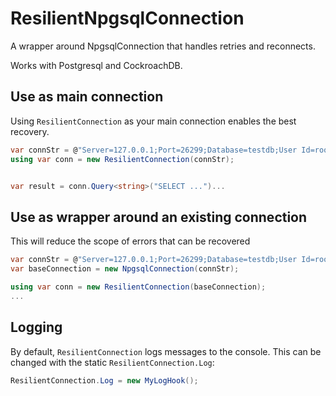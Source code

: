 # ResilientNpgsqlConnection

A wrapper around NpgsqlConnection that handles retries and reconnects.

Works with Postgresql and CockroachDB.

## Use as main connection

Using `ResilientConnection` as your main connection enables the best recovery.

```csharp
var connStr = @"Server=127.0.0.1;Port=26299;Database=testdb;User Id=root;...";
using var conn = new ResilientConnection(connStr);


var result = conn.Query<string>("SELECT ...")...
```

## Use as wrapper around an existing connection

This will reduce the scope of errors that can be recovered

```csharp
var connStr = @"Server=127.0.0.1;Port=26299;Database=testdb;User Id=root;...";
var baseConnection = new NpgsqlConnection(connStr);

using var conn = new ResilientConnection(baseConnection);
...
```

## Logging

By default, `ResilientConnection` logs messages to the console.
This can be changed with the static `ResilientConnection.Log`:

```csharp
ResilientConnection.Log = new MyLogHook();
```
